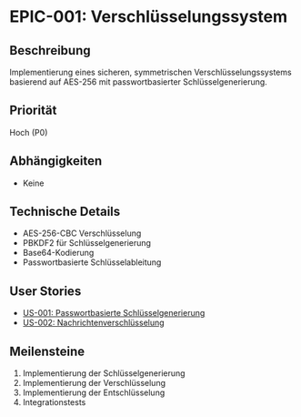 # EPIC-001: Verschlüsselungssystem

## Beschreibung
Implementierung eines sicheren, symmetrischen Verschlüsselungssystems basierend auf AES-256 mit passwortbasierter Schlüsselgenerierung.

## Priorität
Hoch (P0)

## Abhängigkeiten
- Keine

## Technische Details
- AES-256-CBC Verschlüsselung
- PBKDF2 für Schlüsselgenerierung
- Base64-Kodierung
- Passwortbasierte Schlüsselableitung

## User Stories
- [US-001: Passwortbasierte Schlüsselgenerierung](stories/US-001-passwort-schluessel.md)
- [US-002: Nachrichtenverschlüsselung](stories/US-002-verschluesselung.md)

## Meilensteine
1. Implementierung der Schlüsselgenerierung
2. Implementierung der Verschlüsselung
3. Implementierung der Entschlüsselung
4. Integrationstests
